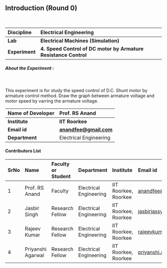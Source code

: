 ## Introduction (Round 0)


<br>

<b>Discipline | <b> Electrical Engineering
:--|:--|
<b> Lab | <b> Electrical Machines (Simulation)
<b> Experiment|     <b> 4. Speed Control of DC motor by Armature Resistance Control

<h5> About the Experiment : </h5> <br>

This experiment is for study the speed control of D.C. Shunt motor by armature control method. Draw the graph between armature voltage and motor speed by varring the armature voltage.

<b>Name of Developer | <b> Prof. RS Anand
:--|:--|
<b> Institute | <b> IIT Roorkee
<b> Email id|     <b> anandfee@gmail.com
<b> Department | Electrical Engineering

#### Contributors List

SrNo | Name | Faculty or Student | Department| Institute | Email id
:--|:--|:--|:--|:--|:--|
1 | Prof. RS Anand | Faculty | Electrical Engineering | IIT Roorkee, Roorkee | anandfee@gmail.com
2 | Jasbir Singh | Research Fellow | Electrical Engineering | IIT Roorkee, Roorkee | jasbirjassy6@gmail.com 
3 | Rajeev Kumar | Research Fellow | Electrical Engineering | IIT Roorkee, Roorkee | rajeevkumar.rke@gmail.com
4 | Priyanshi Agarwal | Research Fellow | Electrical Engineering | IIT Roorkee, Roorkee | priyanshi.a07@gmail.com


<br>
